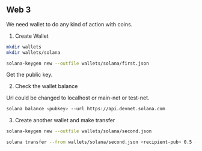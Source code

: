 ## Web 3

We need wallet to do any kind of action with coins.

1. Create Wallet

```bash
mkdir wallets
mkdir wallets/solana

solana-keygen new --outfile wallets/solana/first.json
```

Get the public key.

2. Check the wallet balance

Url could be changed to localhost or main-net or test-net.

```bash
solana balance <pubkey> --url https://api.devnet.solana.com
```

3. Create another wallet and make transfer

```bash
solana-keygen new --outfile wallets/solana/second.json

solana transfer --from wallets/solana/second.json <recipient-pub> 0.5 --allow-unfunded-recipient --url https://api.devnet.solana.com --fee-payer wallets/solana/second.json
```
